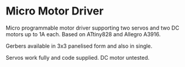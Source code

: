 # Micro Motor Driver
Micro programmable motor driver supporting two servos and two DC motors up to 1A each. Based on ATtiny828 and Allegro A3916.

Gerbers available in 3x3 panelised form and also in single.

Servos work fully and code supplied.
DC motor untested.

